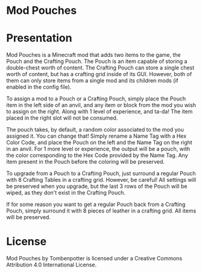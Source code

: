 Mod Pouches
=============

# Presentation
Mod Pouches is a Minecraft mod that adds two items to the game, the Pouch and the Crafting Pouch.
The Pouch is an item capable of storing a double-chest worth of content. The Crafting Pouch can store a single chest worth of content, but has a crafting grid inside of its GUI.
However, both of them can only store items from a single mod and its children mods (if enabled in the config file).

To assign a mod to a Pouch or a Crafting Pouch, simply place the Pouch item in the left side of an anvil, and any item or block from the mod you wish to assign on the right. Along with 1 level of experience, and ta-da!
The item placed in the right slot will not be consumed.

The pouch takes, by default, a random color associated to the mod you assigned it. You can change that! Simply rename a Name Tag with a Hex Color Code, and place the Pouch on the left and the Name Tag on the right in an anvil.
For 1 more level or experience, the output will be a pouch, with the color corresponding to the Hex Code provided by the Name Tag.
Any item present in the Pouch before the coloring will be preserved.

To upgrade from a Pouch to a Crafting Pouch, just surround a regular Pouch with 8 Crafting Tables in a crafting grid.
However, be careful! All settings will be preserved when you upgrade, but the last 3 rows of the Pouch will be wiped, as they don't exist in the Crafting Pouch.

If for some reason you want to get a regular Pouch back from a Crafting Pouch, simply surround it  with 8 pieces of leather in a crafting grid.
All items will be preserved.

# License
Mod Pouches by Tombenpotter is licensed under a Creative Commons Attribution 4.0 International License.